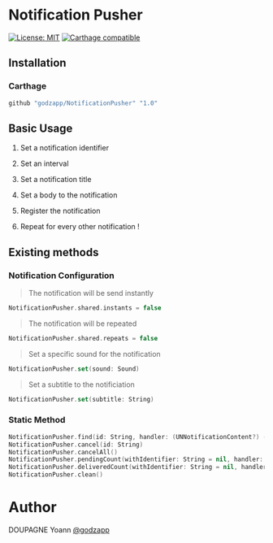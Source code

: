 #  Notification Pusher
 [![License: MIT](https://img.shields.io/badge/License-MIT-yellow.svg)](https://opensource.org/licenses/MIT)
 [![Carthage compatible](https://img.shields.io/badge/Carthage-compatible-4BC51D.svg?style=flat)](https://github.com/Carthage/Carthage)
 

## Installation

### Carthage
```ruby
github "godzapp/NotificationPusher" "1.0"
```

## Basic Usage

1. Set a notification identifier
2. Set an interval
3. Set a notification title
4. Set a body to the notification
5. Register the notification

6. Repeat for every other notification !

## Existing methods

### Notification Configuration
> The notification will be send instantly
```swift
NotificationPusher.shared.instants = false
```
> The notification will be repeated
```swift
NotificationPusher.shared.repeats = false
```

> Set a specific sound for the notification
``` swift
NotificationPusher.set(sound: Sound)
```

> Set a subtitle to the notificiation
```swift
NotificationPusher.set(subtitle: String)
```

### Static Method
```swift
NotificationPusher.find(id: String, handler: (UNNotificationContent?) -> Void)
NotificationPusher.cancel(id: String)
NotificationPusher.cancelAll()
NotificationPusher.pendingCount(withIdentifier: String = nil, handler: ((Int) -> Void))
NotificationPusher.deliveredCount(withIdentifier: String = nil, handler: ((Int) -> Void))
NotificationPusher.clean()
```

# Author

DOUPAGNE Yoann [@godzapp](https://github.com/godzapp)
